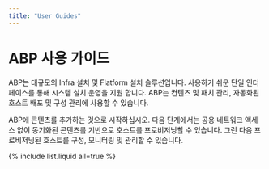 ```yaml
---
title: "User Guides"
---
```


# ABP 사용 가이드

ABP는 대규모의 Infra 설치 및 Flatform 설치 솔루션입니다. 사용하기 쉬운 단일 인터페이스를 통해 시스템 설치 운영을 지원 합니다. ABP는 컨텐츠 및 패치 관리, 자동화된 호스트 배포 및 구성 관리에 사용할 수 있습니다.

ABP에 콘텐츠를 추가하는 것으로 시작하십시오. 다음 단계에서는 공용 네트워크 액세스 없이 동기화된 콘텐츠를 기반으로 호스트를 프로비저닝할 수 있습니다. 그런 다음 프로비저닝된 호스트를 구성, 모니터링 및 관리할 수 있습니다.

{% include list.liquid all=true %}
